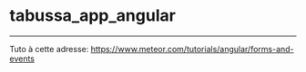 # tabussa_app_angular

----------

Tuto à cette adresse: 
https://www.meteor.com/tutorials/angular/forms-and-events

